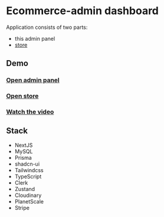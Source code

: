 # Ecommerce-admin dashboard

Application consists of two parts:

- this admin panel
- [store](https://github.com/YegorKochetkov/ecommerce-store)

## Demo

### [Open admin panel](https://ecommerce-admin-beryl-five.vercel.app/3339fd7e-a8f6-42e4-bbbc-73bb7f18d46b)

### [Open store](https://ecommerce-store-silk-seven.vercel.app/)

### [Watch the video](https://youtu.be/icnjmznJg8E)

## Stack

- NextJS
- MySQL
- Prisma
- shadcn-ui
- Tailwindcss
- TypeScript
- Clerk
- Zustand
- Cloudinary
- PlanetScale
- Stripe
